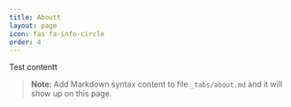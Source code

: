 ```yaml
---
title: Aboutt
layout: page
icon: fas fa-info-circle
order: 4
---
```


Test contentt

> **Note**: Add Markdown syntax content to file `_tabs/about.md` and it will show up on this page.
